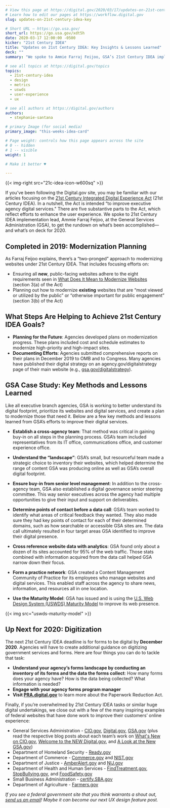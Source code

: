 ```yaml
---
# View this page at https://digital.gov/2020/03/17/updates-on-21st-century-idea-key
# Learn how to edit our pages at https://workflow.digital.gov
slug: updates-on-21st-century-idea-key

# Short URL — https://go.usa.gov/
short_url: https://go.usa.gov/xdt5h
date: 2020-03-17 12:00:00 -0500
kicker: "21st Century IDEA"
title: "Updates on 21st Century IDEA: Key Insights & Lessons Learned"
deck: ""
summary: "We spoke to Ammie Farraj Feijoo, GSA’s 21st Century IDEA implementation lead, to get the rundown on what’s been accomplished and what’s on deck for 2020."

# see all topics at https://digital.gov/topics
topics: 
  - 21st-century-idea
  - design
  - metrics
  - uswds
  - user-experience
  - ux

# see all authors at https://digital.gov/authors
authors: 
  - stephanie-santana

# primary Image (for social media)
primary_image: "this-weeks-idea-card"

# Page weight: controls how this page appears across the site
# 0 -- hidden
# 1 -- visible
weight: 1

# Make it better ♥

---
```


{{< img-right src="21c-idea-icon-w600sq" >}}

If you’ve been following the Digital.gov site, you may be familiar with our articles focusing on the [21st Century Integrated Digital Experience Act](https://digital.gov/resources/21st-century-integrated-digital-experience-act/) (21st Century IDEA). In a nutshell, the Act is intended “to improve executive agency digital services." There are five substantive parts to the Act, which reflect efforts to enhance the user experience. We spoke to 21st Century IDEA implementation lead, Ammie Farraj Feijoo, at the General Services Administration (GSA), to get the rundown on what’s been accomplished&mdash;and what’s on deck for 2020. 

## Completed in 2019: Modernization Planning 

As Farraj Feijoo explains, there’s a “two-pronged” approach to modernizing websites under 21st Century IDEA. That includes focusing efforts on: 

- Ensuring all **new**, public-facing websites adhere to the eight requirements seen in [What Does It Mean to Modernize Websites](https://digital.gov/resources/21st-century-integrated-digital-experience-act/#what-does-it-mean-to-modernize-websites) (section 3(a) of the Act)
- Planning out how to modernize **existing** websites that are “most viewed or utilized by the public” or “otherwise important for public engagement” (section 3(b) of the Act)

## What Steps Are Helping to Achieve 21st Century IDEA Goals? 

- **Planning for the Future**: Agencies developed plans on modernization progress. These plans included cost and schedule estimates to modernize high-priority and high-impact sites. 
- **Documenting Efforts**: Agencies submitted comprehensive reports on their plans in December 2019 to OMB and to Congress. Many agencies have published their digital strategy on an agency.gov/digitalstrategy page of their main website (e.g., [gsa.gov/digitalstrategy](https://www.gsa.gov/technology/government-it-initiatives/digital-strategy)). 

## GSA Case Study: Key Methods and Lessons Learned 

Like all executive branch agencies, GSA is working to better understand its digital footprint, prioritize its websites and digital services, and create a plan to modernize those that need it. Below are a few key methods and lessons learned from GSA’s efforts to improve their digital services.

- **Establish a cross-agency team**: That method was critical in gaining buy-in on all steps in the planning process. GSA’s team included representatives from its IT office, communications office, and customer experience office. 
- **Understand the “landscape”**: GSA’s small, but resourceful team made a strategic choice to inventory their websites, which helped determine the range of content GSA was producing online as well as GSA’s overall digital footprint.  
- **Ensure buy-in from senior level management**: In addition to the cross-agency team, GSA also established a digital governance senior steering committee. This way senior executives across the agency had multiple opportunities to give their input and support on deliverables. 
- **Determine points of contact before a data call**: GSA’s team worked to identify what areas of critical feedback they wanted. They also made sure they had key points of contact for each of their determined domains, such as how searchable or accessible GSA sites are. The data call ultimately resulted in four target areas GSA identified to improve their digital presence. 

- **Cross reference website data with analytics**: GSA found only about a dozen of its sites accounted for 95% of the web traffic. Those stats combined with information acquired from the data call helped GSA narrow down their focus. 
- **Form a practice network**: GSA created a Content Management Community of Practice for its employees who manage websites and digital services. This enabled staff across the agency to share news, information, and resources all in one location. 

- **Use the Maturity Model**: GSA has issued and is using the [U.S. Web Design System (USWDS) Maturity Model](https://designsystem.digital.gov/maturity-model/) to improve its web presence. 

{{< img src="uswds-maturity-model" >}}


## Up Next for 2020: Digitization 

The next 21st Century IDEA deadline is for forms to be digital by **December 2020**. Agencies will have to create additional guidance on digitizing government services and forms. Here are four things you can do to tackle that task: 

- **Understand your agency’s forms landscape by conducting an inventory of its forms and the data the forms collect**: How many forms does your agency have? How is the data being collected? What information is needed? 
- **Engage with your agency forms program manager**
- **Visit [PRA.digital.gov](http://pra.digital.gov)** to learn more about the Paperwork Reduction Act. 

Finally, if you’re overwhelmed by 21st Century IDEA tasks or similar huge digital undertakings, we close out with a few of the many inspiring examples of federal websites that have done work to improve their customers’ online experience: 

- General Services Administration - [CIO.gov](http://www.cio.gov), [Digital.gov](http://www.digital.gov), [GSA.gov](https://www.gsa.gov) (plus read the respective blog posts about each team’s work on [What's New on CIO.gov](https://www.cio.gov/highlights-of-the-updated-cio/), [Welcome to the NEW Digital.gov](https://digital.gov/2019/12/19/a-new-digitalgov/), and [A Look at the New GSA.gov](https://digital.gov/2020/01/08/a-look-at-new-gsagov/)) 
- Department of Homeland Security - [Ready.gov](http://www.ready.gov) 
- Department of Commerce - [Commerce.gov](https://www.commerce.gov/) and [NIST.gov](http://www.NIST.gov) 
- Department of Justice - [AmberAlert.gov](http://www.amberalert.gov) and [NIJ.gov ](https://nij.ojp.gov/)
- Department of Health and Human Services - [FindTreatment.gov](https://findtreatment.gov/), [StopBullying.gov](http://www.stopbullying.gov), and [FoodSafety.gov](http://www.foodsafety.gov) 
- Small Business Administration - [certify.SBA.gov](http://certify.SBA.gov) 
- Department of Agriculture - [Farmers.gov](http://www.farmers.gov) 

_If you see a federal government site that you think warrants a shout out, [send us an email](mailto:digitalgov@gsa.gov)! Maybe it can become our next UX design feature post._ 
